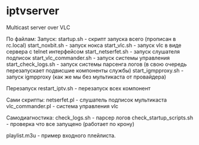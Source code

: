 # iptvserver
Multicast server over VLC 

По файлам:
  Запуск:
    startup.sh - скрипт запуска всего (прописан в rc.local)
    start_noxbit.sh - запуск нокса
    start_vlc.sh - запуск vlc в виде сервера с telnet интерфейсом
    start_netserfet.sh - запуск слушателя подписок
    start_vlc_commander.sh - запуск системы управления
    start_check_logs.sh - запуск системы парсенга логов (в свою очередь перезапускает подвисшие компоненты службы)
    start_igmpproxy.sh - запуск igmpproxy (как же мы без мультикаста от провайдера)

  Перезапуск
    restart_iptv.sh - перезапуск всех компонент

  Сами скрипты:
    netserfet.pl - слушатель подписок мультикаста
    vlc_commander.pl - система управления vlc

  Самодиагностика:
    check_logs.sh - парсер логов
    check_startup_scripts.sh - проверка что все запущено (работает по крону)

  playlist.m3u - пример входного плейлиста.
